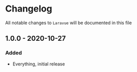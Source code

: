 # Changelog

All notable changes to `Laravue` will be documented in this file

## 1.0.0 - 2020-10-27

### Added
- Everything, initial release
